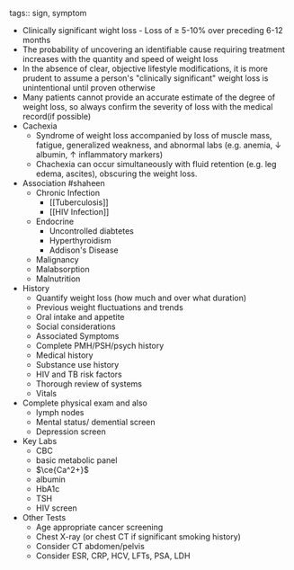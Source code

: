 tags:: sign, symptom

- Clinically significant wight loss - Loss of ≥ 5-10% over preceding 6-12 months
- The probability of uncovering an identifiable cause requiring treatment increases with the quantity and speed of weight loss
- In the absence of clear, objective lifestyle modifications, it is more prudent to assume a person's "clinically significant" weight loss is unintentional until proven otherwise
- Many patients cannot provide an accurate estimate of the degree of weight loss, so always confirm the severity of loss with the medical record(if possible)
- Cachexia
	- Syndrome of weight loss accompanied by loss of muscle mass, fatigue, generalized weakness, and abnormal labs (e.g. anemia, ↓ albumin, ↑ inflammatory markers)
	- Chachexia can occur simultaneously with fluid retention (e.g. leg edema, ascites), obscuring the weight loss.
- Association #shaheen
	- Chronic Infection
		- [[Tuberculosis]]
		- [[HIV Infection]]
	- Endocrine
		- Uncontrolled diabtetes
		- Hyperthyroidism
		- Addison's Disease
	- Malignancy
	- Malabsorption
	- Malnutrition
- History
	- Quantify weight loss (how much and over what duration)
	- Previous weight fluctuations and trends
	- Oral intake and appetite
	- Social considerations
	- Associated Symptoms
	- Complete PMH/PSH/psych history
	- Medical history
	- Substance use history
	- HIV and TB risk factors
	- Thorough review of systems
	- Vitals
- Complete physical exam and also
	- lymph nodes
	- Mental status/ demential screen
	- Depression screen
- Key Labs
	- CBC
	- basic metabolic panel
	- $\ce{Ca^2+}$
	- albumin
	- HbA1c
	- TSH
	- HIV screen
- Other Tests
	- Age appropriate cancer screening
	- Chest X-ray (or chest CT if significant smoking history)
	- Consider CT abdomen/pelvis
	- Consider ESR, CRP, HCV, LFTs, PSA, LDH